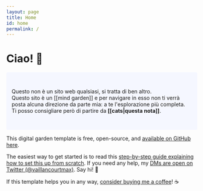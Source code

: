 ```yaml
---
layout: page
title: Home
id: home
permalink: /
---
```


# Ciao! 👋

<p style="padding: 3em 1em; background: #f5f7ff; border-radius: 4px;">
  Questo non è un sito web qualsiasi, si tratta di ben altro. <br>
  Questo sito è un [[mind garden]] e per navigare in esso non ti verrà posta alcuna direzione da parte mia: a te l'esplorazione più completa. <br>
  Ti posso consigliare però di partire da <span style="font-weight: bold">[[cats|questa nota]]</span>.</p>

This digital garden template is free, open-source, and [available on GitHub here](https://github.com/maximevaillancourt/digital-garden-jekyll-template).

The easiest way to get started is to read this [step-by-step guide explaining how to set this up from scratch](https://maximevaillancourt.com/blog/setting-up-your-own-digital-garden-with-jekyll). If you need any help, my [DMs are open on Twitter (@vaillancourtmax)](https://twitter.com/vaillancourtmax). Say hi! 👋

If this template helps you in any way, [consider buying me a coffee](https://ko-fi.com/maximevaillancourt)! ☕️

<style>
  .wrapper {
    max-width: 46em;
  }
</style>
